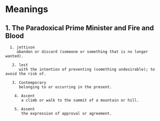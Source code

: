 # Meanings

## 1. The Paradoxical Prime Minister and Fire and Blood
      1. jettison
         abandon or discard (someone or something that is no longer wanted).
         
       2. lest
          with the intention of preventing (something undesirable); to avoid the risk of.
        
       3. Contemporary
          belonging to or occurring in the present.
          
        4. Ascent
           a climb or walk to the summit of a mountain or hill.
           
        5. Assent
           the expression of approval or agreement.
